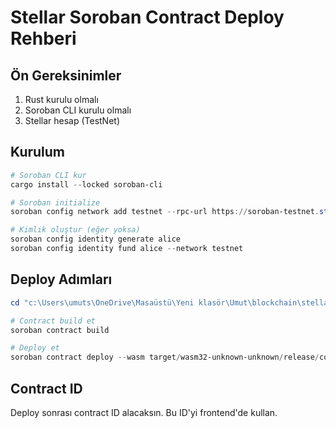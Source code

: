 # Stellar Soroban Contract Deploy Rehberi

## Ön Gereksinimler
1. Rust kurulu olmalı
2. Soroban CLI kurulu olmalı
3. Stellar hesap (TestNet)

## Kurulum
```powershell
# Soroban CLI kur
cargo install --locked soroban-cli

# Soroban initialize
soroban config network add testnet --rpc-url https://soroban-testnet.stellar.org:443 --network-passphrase "Test SDF Network ; September 2015"

# Kimlik oluştur (eğer yoksa)
soroban config identity generate alice
soroban config identity fund alice --network testnet
```

## Deploy Adımları
```powershell
cd "c:\Users\umuts\OneDrive\Masaüstü\Yeni klasör\Umut\blockchain\stellar\contract"

# Contract build et
soroban contract build

# Deploy et
soroban contract deploy --wasm target/wasm32-unknown-unknown/release/contract.wasm --source alice --network testnet
```

## Contract ID
Deploy sonrası contract ID alacaksın. Bu ID'yi frontend'de kullan.
